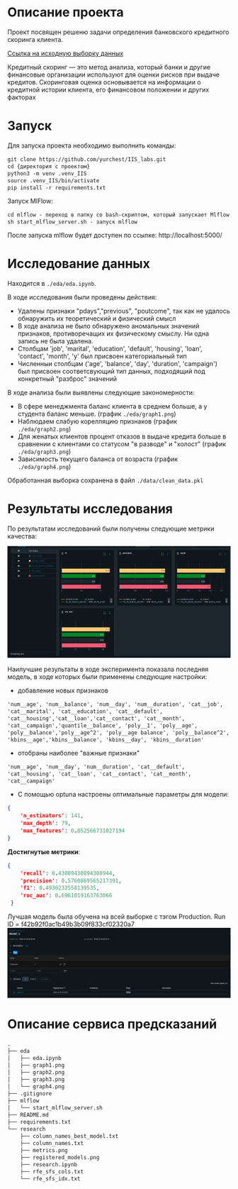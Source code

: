 # Описание проекта
Проект посвящен решеню задачи определения банковского кредитного скоринга клиента.

[Ссылка на исходную выборку данных ](https://www.kaggle.com/datasets/kapturovalexander/bank-credit-scoring/data)

Кредитный скоринг — это метод анализа, который банки и другие финансовые организации используют для оценки рисков при выдаче кредитов. Скоринговая оценка основывается на информации о кредитной истории клиента, его финансовом положении и других факторах

# Запуск
Для запуска проекта необходимо выполнить команды:
```
git clone https://github.com/yurchest/IIS_labs.git
cd {директория с проектом}
python3 -m venv .venv_IIS
source .venv_IIS/bin/activate
pip install -r requirements.txt
```

Запуск MlFlow:
```
cd mlflow - переход в папку со bash-скриптом, который запускает Mlflow
sh start_mlflow_server.sh - запуск mlflow
```
После запуска mlflow будет доступен по ссылке: http://localhost:5000/

# Исследование данных

Находится в `./eda/eda.ipynb`. 

В ходе исследования были проведены действия:
* Удалены признаки "pdays","previous", "poutcome", так как не удалось обнаружить их теоретический и физический смысл
* В ходе анализа не было обнаружено аномальных значений признаков, противоречащих их физическому смыслу. Ни одна запись не была удалена.
* Столбцам 'job', 'marital', 'education', 'default', 'housing', 'loan', 'contact', 'month', 'y' был присвоен категориальный тип
* Численныи столбцам ('age', 'balance', 'day', 'duration', 'campaign') был присвоен соответсвующий тип данных, подходящий под конкретный "разброс" значений

В ходе анализа были выявлены следующие закономерности: 
* В сфере менеджмента баланс клиента в среднем больше, а у студента баланс меньше. (график `./eda/graph1.png`)
* Наблюдаем слабую корелляцию признаков (график `./eda/graph2.png`)
* Для женатых клиентов процент отказов в выдаче кредита больше в сравнении с клиентами со статусом "в разводе" и "холост" (график `./eda/graph3.png`)
* Зависимость текущего баланса от возраста (график `./eda/graph4.png`)

Обработанная выборка сохранена в файл `./data/clean_data.pkl`

# Результаты исследования

По результатам исследований были получены следующие метрики качества:

![alt text](./research/metrics.png)

Наилучшие результаты в ходе эксперимента показала последняя модель, в ходе которых были применены следующие настройки:
* добавление новых признаков

```
'num__age', 'num__balance', 'num__day', 'num__duration', 'cat__job',
'cat__marital', 'cat__education', 'cat__default', 'cat__housing','cat__loan','cat__contact', 'cat__month', 'cat__campaign','quantile__balance', 'poly__1', 'poly__age', 'poly__balance','poly__age^2', 'poly__age balance', 'poly__balance^2', 'kbins__age','kbins__balance', 'kbins__day', 'kbins__duration'
```

* отобраны наиболее "важные признаки"

```
'num__age', 'num__day', 'num__duration', 'cat__default', 'cat__housing', 'cat__loan', 'cat__contact', 'cat__month', 'cat__campaign'
```

* С помощью optuna настроены оптимальные параметры для модели:
```json
{
    'n_estimators': 141, 
    'max_depth': 79, 
    'max_features': 0.852566731027194
}
```

**Достигнутые метрики**:
```json
{
    'recall': 0.43089430894308944,
    'precision': 0.5760869565217391,
    'f1': 0.4930232558139535,
    'roc_auc': 0.6961019163763066
 }
```

Лучшая модель была обучена на всей выборке с тэгом Production. Run ID = f42b92f0ac1b49b3b09f833cf02320a7
![alt text](./research/registered_models.png)

# Описание сервиса предсказаний

```
.
├── eda
│   ├── eda.ipynb
│   ├── graph1.png
│   ├── graph2.png
│   ├── graph3.png
│   └── graph4.png
├── .gitignore
├── mlflow
│   └── start_mlflow_server.sh
├── README.md
├── requirements.txt
└── research
    ├── column_names_best_model.txt
    ├── column_names.txt
    ├── metrics.png
    ├── registered_models.png
    ├── research.ipynb
    ├── rfe_sfs_cols.txt
    └── rfe_sfs_idx.txt
```